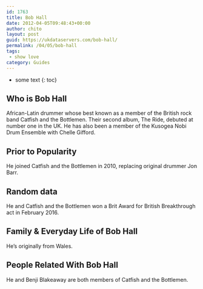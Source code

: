 ```yaml
---
id: 1763
title: Bob Hall
date: 2012-04-05T09:48:43+00:00
author: chito
layout: post
guid: https://ukdataservers.com/bob-hall/
permalink: /04/05/bob-hall
tags:
 - show love
category: Guides
---
```


* some text
{: toc}


## Who is  Bob Hall
                  
                  
                  
African-Latin drummer whose best known as a member of the British rock band Catfish and the Bottlemen. Their second album, The Ride, debuted at number one in the UK. He has also been a member of the Kusogea Nobi Drum Ensemble with Chelle Gifford.
                  
                
                
                
## Prior to Popularity 
                  
                  
                  
He joined Catfish and the Bottlemen in 2010, replacing original drummer Jon Barr.
                  
                
                
                
## Random data 
                  
                  
                  
He and Catfish and the Bottlemen won a Brit Award for British Breakthrough act in February 2016.
                  
                
                
                
## Family & Everyday Life of Bob Hall
                  
                  
                  
He&#8217;s originally from Wales.
                  
                
                
                
## People Related With  Bob Hall
                  
                  
                  
He and Benji Blakeaway are both members of Catfish and the Bottlemen.
                  
                
              
            
          
          
          
    
    
  

